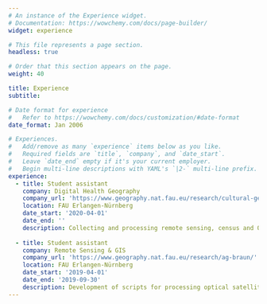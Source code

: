 ```yaml
---
# An instance of the Experience widget.
# Documentation: https://wowchemy.com/docs/page-builder/
widget: experience

# This file represents a page section.
headless: true

# Order that this section appears on the page.
weight: 40

title: Experience
subtitle:

# Date format for experience
#   Refer to https://wowchemy.com/docs/customization/#date-format
date_format: Jan 2006

# Experiences.
#   Add/remove as many `experience` items below as you like.
#   Required fields are `title`, `company`, and `date_start`.
#   Leave `date_end` empty if it's your current employer.
#   Begin multi-line descriptions with YAML's `|2-` multi-line prefix.
experience:
  - title: Student assistant
    company: Digital Health Geography
    company_url: 'https://www.geography.nat.fau.eu/research/cultural-geography/wg-digital-health/'
    location: FAU Erlangen-Nürnberg
    date_start: '2020-04-01'
    date_end: ''
    description: Collecting and processing remote sensing, census and OSM data. Developing algorithms and software in C++ and R. Statistical modelling in the COVID-19, PURE SPACE and GEM projects, as well as contributing to scientific publications.
        
  - title: Student assistant
    company: Remote Sensing & GIS
    company_url: 'https://www.geography.nat.fau.eu/research/ag-braun/'
    location: FAU Erlangen-Nürnberg
    date_start: '2019-04-01'
    date_end: '2019-09-30'
    description: Development of scripts for processing optical satellite images and TanDEM-X data in R and Shell, in the context of glaciology. Georeferencing of glacier outlines in QGIS.
---
```

